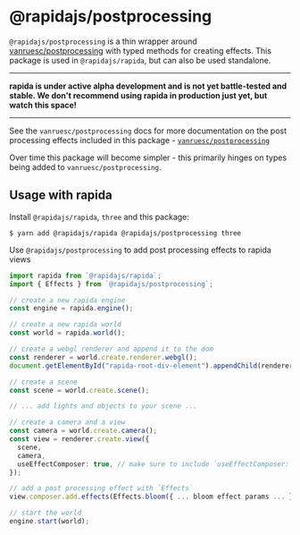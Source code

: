 # @rapidajs/postprocessing

`@rapidajs/postprocessing` is a thin wrapper around [vanruesc/postprocessing](https://github.com/vanruesc/postprocessing) with typed methods for creating effects. This package is used in `@rapidajs/rapida`, but can also be used standalone. 

---

**rapida is under active alpha development and is not yet battle-tested and stable. We don't recommend using rapida in production just yet, but watch this space!**

---

See the `vanruesc/postprocessing` docs for more documentation on the post processing effects included in this package - [`vanruesc/postprocessing`](https://vanruesc.github.io/postprocessing/public/docs/)

Over time this package will become simpler - this primarily hinges on types being added to `vanruesc/postprocessing`. 

## Usage with rapida

Install `@rapidajs/rapida`, `three` and this package:

```
$ yarn add @rapidajs/rapida @rapidajs/postprocessing three
```

Use `@rapidajs/postprocessing` to add post processing effects to rapida views

```ts
import rapida from `@rapidajs/rapida`;
import { Effects } from `@rapidajs/postprocessing`;

// create a new rapida engine
const engine = rapida.engine();

// create a new rapida world
const world = rapida.world();

// create a webgl renderer and append it to the dom
const renderer = world.create.renderer.webgl();
document.getElementById("rapida-root-div-element").appendChild(renderer.domElement);

// create a scene
const scene = world.create.scene();

// ... add lights and objects to your scene ...

// create a camera and a view
const camera = world.create.camera();
const view = renderer.create.view({
  scene,
  camera,
  useEffectComposer: true, // make sure to include `useEffectComposer: true`
});

// add a post processing effect with `Effects` 
view.composer.add.effects(Effects.bloom({ ... bloom effect params ... }));

// start the world
engine.start(world);
```
